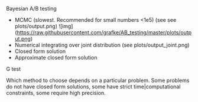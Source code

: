 Bayesian A/B testing

* MCMC (slowest. Recommended for small numbers <1e5) (see see plots/output.png)
![img] (https://raw.githubusercontent.com/grafke/AB_testing/master/plots/output.png)
* Numerical integrating over joint distribution (see plots/output_joint.png)
* Closed form solution
* Approximate closed form solution

G test

Which method to choose depends on a particular problem. Some problems do not have closed form solutions,
some have strict time|computational constraints, some require high precision.